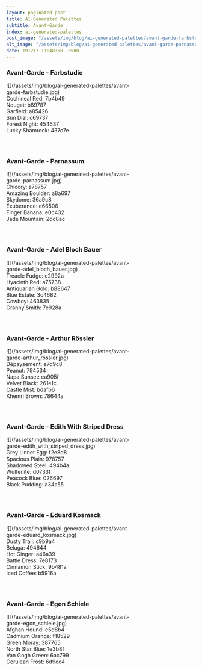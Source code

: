 ```yaml
---
layout: paginated-post
title: AI-Generated Palettes
subtitle: Avant-Garde
index: ai-generated-palettes
post_image: "/assets/img/blog/ai-generated-palettes/avant-garde-farbstudie.jpg"
alt_image: "/assets/img/blog/ai-generated-palettes/avant-garde-parnassum.jpg"
date: 191217 11:48:58 -0500
---
```


<style>
div.palette-image {
  display: inline-block;
  width: 70%;
  max-width: 100%;
}

div.palette-colors {
  display: inline-block;
  width: auto;
  min-width: 100px;
  margin-bottom: 40px;
}
</style>

### Avant-Garde - Farbstudie
<div class="palette-image" markdown="span">![](/assets/img/blog/ai-generated-palettes/avant-garde-farbstudie.jpg)</div>
<div class="palette-colors">Cochineal Red: 7b4b49<br>Nougat: b89787<br>Garfield: a85426<br>Sun Dial: c69737<br>Forest Night: 454637<br>Lucky Shamrock: 437c7e</div>


### Avant-Garde - Parnassum
<div class="palette-image" markdown="span">![](/assets/img/blog/ai-generated-palettes/avant-garde-parnassum.jpg)</div>
<div class="palette-colors">Chicory: a78757<br>Amazing Boulder: a8a697<br>Skydome: 36a9c8<br>Exuberance: e66506<br>Finger Banana: e0c432<br>Jade Mountain: 2dc8ac</div>


### Avant-Garde - Adel Bloch Bauer
<div class="palette-image" markdown="span">![](/assets/img/blog/ai-generated-palettes/avant-garde-adel_bloch_bauer.jpg)</div>
<div class="palette-colors">Treacle Fudge: e2992a<br>Hyacinth Red: a75738<br>Antiquarian Gold: b88647<br>Blue Estate: 3c4682<br>Cowboy: 463835<br>Granny Smith: 7e928a</div>


### Avant-Garde - Arthur Rössler
<div class="palette-image" markdown="span">![](/assets/img/blog/ai-generated-palettes/avant-garde-arthur_rössler.jpg)</div>
<div class="palette-colors">Dépaysement: e7d9c8<br>Peanut: 794534<br>Napa Sunset: ca905f<br>Velvet Black: 261e1c<br>Castle Mist: bdafb6<br>Khemri Brown: 78644a</div>


### Avant-Garde - Edith With Striped Dress
<div class="palette-image" markdown="span">![](/assets/img/blog/ai-generated-palettes/avant-garde-edith_with_striped_dress.jpg)</div>
<div class="palette-colors">Grey Linnet Egg: f2e8d8<br>Spacious Plain: 978757<br>Shadowed Steel: 494b4a<br>Wulfenite: d0733f<br>Peacock Blue: 026697<br>Black Pudding: a34a55</div>


### Avant-Garde - Eduard Kosmack
<div class="palette-image" markdown="span">![](/assets/img/blog/ai-generated-palettes/avant-garde-eduard_kosmack.jpg)</div>
<div class="palette-colors">Dusty Trail: c9b9a4<br>Beluga: 494644<br>Hot Ginger: a46a39<br>Battle Dress: 7e8173<br>Cinnamon Stick: 9b481a<br>Iced Coffee: b5916a</div>


### Avant-Garde - Egon Schiele
<div class="palette-image" markdown="span">![](/assets/img/blog/ai-generated-palettes/avant-garde-egon_schiele.jpg)</div>
<div class="palette-colors">Afghan Hound: e5d8b4<br>Cadmium Orange: f18529<br>Green Moray: 387765<br>North Star Blue: 1e3b8f<br>Van Gogh Green: 6ac799<br>Cerulean Frost: 6d9cc4</div>

